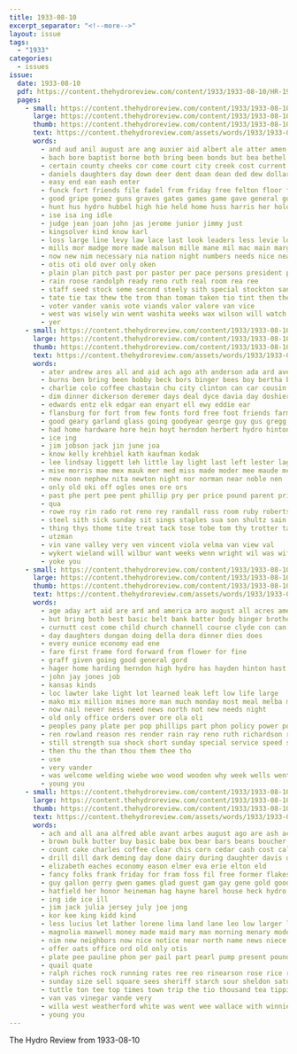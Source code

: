 ```yaml
---
title: 1933-08-10
excerpt_separator: "<!--more-->"
layout: issue
tags:
  - "1933"
categories:
  - issues
issue:
  date: 1933-08-10
  pdf: https://content.thehydroreview.com/content/1933/1933-08-10/HR-1933-08-10.pdf
  pages:
    - small: https://content.thehydroreview.com/content/1933/1933-08-10/small/HR-1933-08-10-01.jpg
      large: https://content.thehydroreview.com/content/1933/1933-08-10/large/HR-1933-08-10-01.jpg
      thumb: https://content.thehydroreview.com/content/1933/1933-08-10/thumbnails/HR-1933-08-10-01.jpg
      text: https://content.thehydroreview.com/assets/words/1933/1933-08-10/HR-1933-08-10-01.txt
      words:
        - and aud anil august are ang auxier aid albert ale atter amen artis ave all agen archie ard art
        - bach bore baptist borne both bring been bonds but bea bethel big burd brya bright ball business blue burden bele board bible baby ben
        - certain county cheeks cor come court city creek cost current charles clase catcher cherry cline cine cee can cong church cleveland con cases cord cordial cari clifford count company cedar chamber caddo col
        - daniels daughters day down deer dent doan dean ded dew dollar
        - easy end ean eash enter
        - funck fort friends file fadel from friday free felton floor fall flansburg first fitte for fair fives
        - good gripe gomez guns graves gates games game gave general govern given gas graft
        - hunt hus hydro hubbel high hie held home huss harris her holding hannah hubbell him heaton haff homestead handlin hanes hatfield has
        - ise isa ing idle
        - judge jean joan john jas jerome junior jimmy just
        - kingsolver kind know karl
        - loss large line levy law lace last look leaders less levie loun losing late loan loo left laws lanes
        - mills mor madge more made malson mille mane mil mac main margie miss monday mahr mary male messimer most may men mail
        - now new nim necessary nia nation night numbers needs nice nea not nims
        - otis oti old over only oken
        - plain plan pitch past por pastor per pace persons president pitzer par public proper passer payer pany pay power potter people pat pitcher pour payor present penna
        - rain roose randolph ready reno ruth real room rea ree
        - staff seed stock seme second steely sith special stockton san stands such sus sheets sill song sin soon said standing sutton step sonday sun selling service sales school sunday sot single sor state schools shall
        - tate tie tax thew the trom than toman taken tio tint then thet teats ting take tra town thu tong tho thoma towns too tha ten
        - voter vander vanis vote viands valor valore van vice
        - west was wisely win went washita weeks wax wilson will watch won wilt weal wack witt world way weatherford with while welfare week
        - yer
    - small: https://content.thehydroreview.com/content/1933/1933-08-10/small/HR-1933-08-10-02.jpg
      large: https://content.thehydroreview.com/content/1933/1933-08-10/large/HR-1933-08-10-02.jpg
      thumb: https://content.thehydroreview.com/content/1933/1933-08-10/thumbnails/HR-1933-08-10-02.jpg
      text: https://content.thehydroreview.com/assets/words/1933/1933-08-10/HR-1933-08-10-02.txt
      words:
        - ater andrew ares all and aid ach ago ath anderson ada ard ave are arkansas angie ane alfalfa ace ary
        - burns ben bring been bobby beck bors binger bees boy bertha bessie bial business buddie but beaty brought baby brate biton bones bert bright bennett baal buy below
        - charlie colo coffee chastain chu city clinton can car cousin come carl creek cam chilli chang col cade carruth con carne cara cee
        - dim dinner dickerson deremer days deal dyce davia day doshier din daughter doctor doyle
        - edwards entz elk edgar ean enyart ell ewy eddie ear
        - flansburg for fort from few fonts ford free foot friends farm fey forget friday floyd
        - good geary garland glass going goodyear george guy gus gregg
        - had home hardware hore hein hoyt herndon herbert hydro hinton hooker hom herman has hill her house huss him harold held hest
        - ice ing
        - jim jobson jack jin june joa
        - know kelly krehbiel kath kaufman kodak
        - lee lindsay liggett leh little lay light last left lester lagrone low lue lydia
        - mise morris mae mex mauk mer med miss made moder mee maude mccamey moser mire mir mare mound mond mou moth mose model miller must monday malt
        - new noon nephew nita newton night nor norman near noble nen
        - only old oki off ogles ones ore ors
        - past phe pert pee pent phillip pry per price pound parent pride peaches pitts part people pant payne poi pauls
        - qua
        - rowe roy rin rado rot reno rey randall ross room ruby robertson ree
        - steel sith sick sunday sit sings staples sua son shultz sain sin such saunders sat see supper spies sunda south saturday sevier soe simpson sickles ster sam store smit sullivan
        - thing thys thome tite treat tack tose tobe tom thy trotter take todd tain the taw tea then trip
        - utzman
        - vin vane valley very ven vincent viola velma van view val
        - wykert wieland will wilbur want weeks wenn wright wil was wife week wan wish while with won wines why word wit weather wend witten walding wildman watson weatherford willan
        - yoke you
    - small: https://content.thehydroreview.com/content/1933/1933-08-10/small/HR-1933-08-10-03.jpg
      large: https://content.thehydroreview.com/content/1933/1933-08-10/large/HR-1933-08-10-03.jpg
      thumb: https://content.thehydroreview.com/content/1933/1933-08-10/thumbnails/HR-1933-08-10-03.jpg
      text: https://content.thehydroreview.com/assets/words/1933/1933-08-10/HR-1933-08-10-03.txt
      words:
        - age aday art aid are ard and america aro august all acres american
        - but bring both best basic belt bank batter body binger brothers bear better been
        - curnutt cost come child church channell course clyde con can comet crail city change creek coffee cold company car caspe charles
        - day daughters dungan doing della dora dinner dies does
        - every eunice economy ead ene
        - fare first frame ford forward from flower for fine
        - graff given going good general gord
        - hager home harding herndon high hydro has hayden hinton hast hand henry halls heal held hopewell heart hope hard hor henke hall
        - john jay jones job
        - kansas kinds
        - loc lawter lake light lot learned leak left low life large
        - mako mix million mines more man much monday most meal melba moro may made
        - now nail never ness need news north not new needs night
        - old only office orders over ore ola oli
        - peoples pany plate per pop phillips part phon policy power points pera
        - ren rowland reason res render rain ray reno ruth richardson roark reasons
        - still strength sua shock short sunday special service speed stock sells such scott seams stress sam small stoves sable sorrows seem smith steel she sun see shanks state surface
        - then thu the than thou them thee tho
        - use
        - very vander
        - was welcome welding wiebe woo wood wooden why week wells went williams with wife will way woosley wheel
        - young you
    - small: https://content.thehydroreview.com/content/1933/1933-08-10/small/HR-1933-08-10-04.jpg
      large: https://content.thehydroreview.com/content/1933/1933-08-10/large/HR-1933-08-10-04.jpg
      thumb: https://content.thehydroreview.com/content/1933/1933-08-10/thumbnails/HR-1933-08-10-04.jpg
      text: https://content.thehydroreview.com/assets/words/1933/1933-08-10/HR-1933-08-10-04.txt
      words:
        - ach and all ana alfred able avant arbes august ago are ash ace apple albin
        - brown bulk butter buy basic babe box bear bars beans boucher bacon business billy brought basket better best bob bride blue baby but bak bradley bring bottom
        - count cake charles coffee clear chis corn cedar cash cost callison coupe church city can call camps cream chase car
        - drill dill dark deming day done dairy during daughter davis deep dust due daily door
        - elizabeth eaches economy eason elmer eva erie elton eld
        - fancy folks frank friday for fram foss fil free former flakes friends frost fang force farmer from friend finley fresh fill farm fara
        - guy gallon gerry gwen games glad guest gam gay gene gold good gin graff gram going gordon gathe
        - hatfield her honor heineman hag hayne harel house heck hydro henry home him harp heger half hope has
        - ing ide ice ill
        - jim jack julia jersey july joe jong
        - kor kee king kidd kind
        - less lucius let lather lorene lima land lane leo low larger lee lot light large
        - magnolia maxwell money made maid mary man morning menary model myrl miles montgomery marie men mile missouri mear miss market mustard mckee malson
        - nim new neighbors now nice notice near north name news niece nadine nov
        - offer oats office ord old only otis
        - plate pee pauline phon per pail part pearl pump present pounds pay pian pos pure pound pon place pro pou powder pacific
        - quail quate
        - ralph riches rock running rates ree reo rinearson rose rice rest run rie rainey reynolds roy
        - sunday size sell square sees sheriff starch sour sheldon saturday smith sens sister store shelton save south serre senne sale station service seven seis see send son soap shaw sugar sanborn stitch still surprise showe
        - tuttle ton tee top times town trip the tio thousand tea tippie
        - van vas vinegar vande very
        - willa west weatherford white was went wee wallace with winnie wiebe wilks week water wells wai will
        - young you
---
```


The Hydro Review from 1933-08-10

<!--more-->

